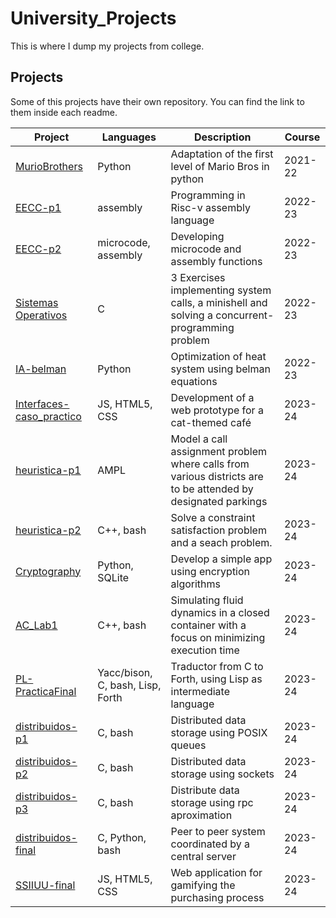 # University_Projects
This is where I dump my projects from college. 

## Projects

Some of this projects have their own repository. You can find the link to them inside each readme.

| Project | Languages | Description | Course |
| ------- | --------- | ----------- | ------ |
| [MurioBrothers](https://github.com/CLopMan/University_Projects/tree/main/FinalProject-FirstYear) | Python | Adaptation of the first level of Mario Bros in python | 2021-22 |
| [EECC-p1](https://github.com/CLopMan/University_Projects/tree/main/EECC-p1) | assembly | Programming in Risc-v assembly language | 2022-23 |
| [EECC-p2](https://github.com/CLopMan/University_Projects/tree/main/EECC-p2) | microcode, assembly | Developing microcode and assembly functions | 2022-23 |
| [Sistemas Operativos](https://github.com/CLopMan/University_Projects/tree/main/Sistemas%20Operativos) | C | 3 Exercises implementing system calls, a minishell and solving a concurrent-programming problem | 2022-23 |
| [IA-belman](https://github.com/CLopMan/University_Projects/tree/main/IA-belman) | Python | Optimization of heat system using belman equations | 2022-23 |
| [Interfaces-caso_practico](https://github.com/CLopMan/University_Projects/tree/main/Interfaces-caso_practico) | JS, HTML5, CSS | Development of a web prototype for a cat-themed café | 2023-24 |
| [heuristica-p1](https://github.com/CLopMan/University_Projects/tree/main/heuristica_p1-100472092-100472182) | AMPL | Model a call assignment problem where calls from various districts are to be attended by designated parkings | 2023-24 |
| [heuristica-p2](https://github.com/CLopMan/University_Projects/tree/main/heuristica-p2) | C++, bash | Solve a constraint satisfaction problem and a seach problem. | 2023-24 |
| [Cryptography](https://github.com/CLopMan/University_Projects/tree/main/Crytography-practica1) | Python, SQLite | Develop a simple app using encryption algorithms | 2023-24 |
| [AC_Lab1](https://github.com/CLopMan/University_Projects/tree/main/AC_ProgramacionOrientadaAlRendimiento) | C++, bash | Simulating fluid dynamics in a closed container with a focus on minimizing execution time | 2023-24 |
| [PL-PracticaFinal](https://github.com/CLopMan/University_Projects/tree/main/PL-practicaFinal) | Yacc/bison, C, bash, Lisp, Forth | Traductor from C to Forth, using Lisp as intermediate language | 2023-24 |
| [distribuidos-p1](https://github.com/CLopMan/University_Projects/tree/main/distribuidos_p1-colasposix) | C, bash | Distributed data storage using POSIX queues | 2023-24|
| [distribuidos-p2](https://github.com/CLopMan/University_Projects/tree/main/distribuidos_p2-sockets) | C, bash | Distributed data storage using sockets | 2023-24 |
| [distribuidos-p3](https://github.com/CLopMan/University_Projects/tree/main/distribuidos_p3-rpc) | C, bash | Distribute data storage using rpc aproximation | 2023-24 | 
| [distribuidos-final](https://github.com/CLopMan/University_Projects/tree/main/distribuidos_final) | C, Python, bash | Peer to peer system coordinated by a central server | 2023-24 |
| [SSIIUU-final](https://github.com/CLopMan/University_Projects/tree/main/SSIIUU-final) | JS, HTML5, CSS | Web application for gamifying the purchasing process | 2023-24 |



